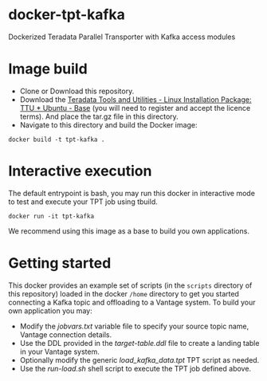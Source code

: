 # docker-tpt-kafka
Dockerized Teradata Parallel Transporter with Kafka access modules

# Image build
* Clone or Download this repository.
* Download the [Teradata Tools and Utilities - Linux Installation Package: TTU * Ubuntu - Base](http://downloads.teradata.com/download/tools/teradata-tools-and-utilities-linux-installation-package-0) (you will need to register and accept the licence terms). And place the tar.gz file in this directory.
* Navigate to this directory and build the Docker image:

`docker build -t tpt-kafka .`

# Interactive execution
The default entrypoint is bash, you may run this docker in interactive mode to test and execute your TPT job using tbuild. 

`docker run -it tpt-kafka`

We recommend using this image as a base to build you own applications.

# Getting started
This docker provides an example set of scripts (in the `scripts` directory of this repository) loaded in the docker `/home` directory to get you started connecting a Kafka topic and offloading to a Vantage system.
To build your own application you may:

- Modify the *jobvars.txt* variable file to specify your source topic name, Vantage connection details.
- Use the DDL provided in the *target-table.ddl* file to create a landing table in your Vantage system.
- Optionally modify the generic *load_kafka_data.tpt* TPT script as needed.
- Use the *run-load.sh* shell script to execute the TPT job defined above.